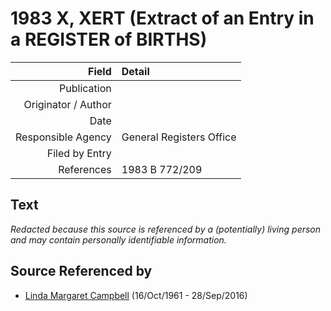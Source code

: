 ﻿---
layout: page
permalink: /sources/s93257359
---

# 1983 X, XERT (Extract of an Entry in a REGISTER of BIRTHS)

Field | Detail
---:|:---
Publication | 
Originator / Author | 
Date | 
Responsible Agency | General Registers Office
Filed by Entry | 
References | 1983 B 772/209

## Text

_Redacted because this source is referenced by a (potentially) living person and may contain personally identifiable information._

## Source Referenced by

* [Linda Margaret Campbell](../people/@76650284@-linda-margaret-campbell-b1961-10-16-d2016-9-28.md) (16/Oct/1961 - 28/Sep/2016)
